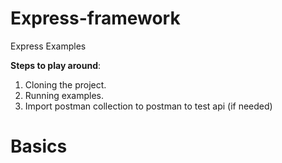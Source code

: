 # Express-framework
 Express Examples
 
 
 **Steps to play around**:
 
 1. Cloning the project.
 2. Running examples.
 3. Import postman collection to postman to test api (if needed)


# Basics

